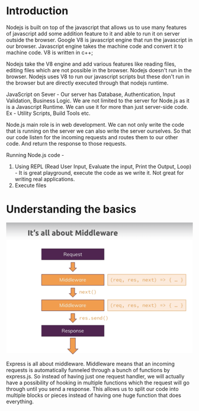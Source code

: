 # Introduction

Nodejs is built on top of the javascript that allows us to use many features of javascript add some addition feature to it and able to run it on server outside the browser.
Google V8 is javascript engine that run the javascript in our browser. Javascript engine takes the machine code and convert it to machine code. V8 is written in c++;

Nodejs take the V8 engine and add various features like reading files, editing files which are not possible in the browser. Nodejs doesn't run in the browser. Nodejs uses V8 to run our javascript scripts but these don't run in the browser but are directly executed through that nodejs runtime.

JavaScript on Sever -
Our server has Database, Authentication, Input Validation, Business Logic.
We are not limited to the server for Node.js as it is a Javascript Runtime. We can use it for more than just server-side code. Ex - Utility Scripts, Build Tools etc.

Node.js main role is in web development. We can not only write the code that is running on the server we can also write the server ourselves. So that our code listen for the incoming requests and routes them to our other code. And return the response to those requests.

Running Node.js code -

1. Using REPL (Read User Input, Evaluate the input, Print the Output, Loop) - It is great playground, execute the code as we write it. Not great for writing real applications.
2. Execute files

# Understanding the basics

![alt text](image.png)

Express is all about middleware. Middleware means that an incoming requests is automatically funneled through a bunch of functions by express.js. So instead of having just one request handler, we will actually have a possibility of hooking in multiple functions which the request will go through until you send a response. This allows us to split our code into multiple blocks or pieces instead of having one huge function that does everything.
